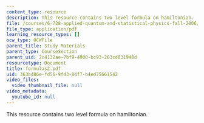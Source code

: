 ```yaml
---
content_type: resource
description: This resource contains two level formula on hamiltonian.
file: /courses/6-728-applied-quantum-and-statistical-physics-fall-2006/363b486efd569fd384f7b4ed75661542_formulas2.pdf
file_type: application/pdf
learning_resource_types: []
ocw_type: OCWFile
parent_title: Study Materials
parent_type: CourseSection
parent_uid: 2c4132ae-7bf9-4900-bc93-263cd831948d
resourcetype: Document
title: formulas2.pdf
uid: 363b486e-fd56-9fd3-84f7-b4ed75661542
video_files:
  video_thumbnail_file: null
video_metadata:
  youtube_id: null
---
```

This resource contains two level formula on hamiltonian.

